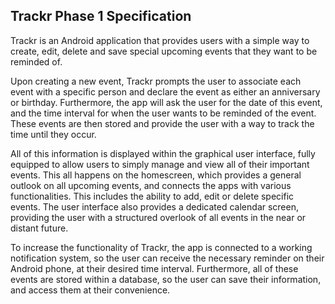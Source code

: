 ## Trackr Phase 1 Specification

Trackr is an Android application that provides users with a simple way to create, edit, delete and save special upcoming events that they want to be reminded of.

Upon creating a new event, Trackr prompts the user to associate each event with a specific person and declare the event as either an anniversary or birthday. Furthermore, the app will ask the user for the date of this event, and the time interval for when the user wants to be reminded of the event. These events are then stored and provide the user with a way to track the time until they occur.

All of this information is displayed within the graphical user interface, fully equipped to allow users to simply manage and view all of their important events. This all happens on the homescreen, which provides a general outlook on all upcoming events, and connects the apps with various functionalities. This includes the ability to add, edit or delete specific events. The user interface also provides a dedicated calendar screen, providing the user with a structured overlook of all events in the near or distant future.

To increase the functionality of Trackr, the app is connected to a working notification system, so the user can receive the necessary reminder on their Android phone, at their desired time interval. Furthermore, all of these events are stored within a database, so the user can save their information, and access them at their convenience.
